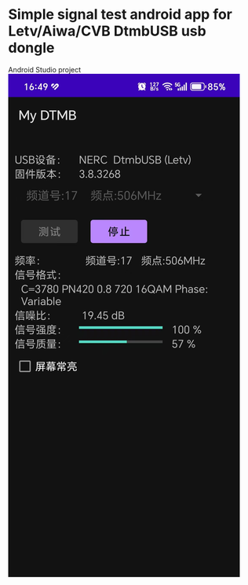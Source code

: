# Simple signal test android app for Letv/Aiwa/CVB DtmbUSB usb dongle
Android Studio project  
![UI](pic/ui.jpg) 
